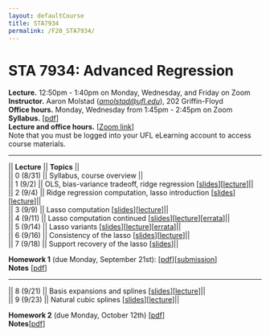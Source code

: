 ```yaml
---
layout: defaultCourse
title: STA7934
permalink: /F20_STA7934/
---
```

# STA 7934: Advanced Regression   
**Lecture.** 12:50pm - 1:40pm on Monday, Wednesday, and Friday on Zoom  
**Instructor.** Aaron Molstad (*amolstad@ufl.edu*), 202 Griffin-Floyd  
**Office hours.** Monday, Wednesday from 1:45pm - 2:45pm on Zoom  
**Syllabus.** [[pdf](/docs/STA7934_F20_Syllabus.pdf)]  
**Lecture and office hours.** [[Zoom link](https://ufl.zoom.us/j/92022598550?pwd=SEVaK0dXdTlYUmVuY3ZHbXVhVFJldz09)]  
Note that you must be logged into your UFL eLearning account to access course materials.  

---------------  

||  **Lecture** ||  **Topics**  ||  
|| 0 (8/31)  || Syllabus, course overview ||  
|| 1 (9/2)  || OLS, bias-variance tradeoff, ridge regression [[slides](https://ufl.instructure.com/files/52239110/download?download_frd=1)][[lecture](https://ufl.instructure.com/courses/412309/files?preview=52201813)]||  
|| 2 (9/4)  || Ridge regression computation, lasso introduction [[slides](https://ufl.instructure.com/files/52241793/download?download_frd=1)][[lecture](https://ufl.instructure.com/courses/412309/files?preview=52241780)]||  
|| 3 (9/9)  || Lasso computation [[slides](https://ufl.instructure.com/files/52355614/download?download_frd=1)][[lecture](https://ufl.instructure.com/courses/412309/files?preview=52355098)]||  
|| 4 (9/11)  || Lasso computation continued [[slides](https://ufl.instructure.com/files/52473276/download?download_frd=1)][[lecture](https://ufl.instructure.com/files/52394727/download?download_frd=1)][[errata](https://ufl.instructure.com/files/52395251/download?download_frd=1)]||  
|| 5 (9/14)  || Lasso variants [[slides](https://ufl.instructure.com/files/52501851/download?download_frd=1)][[lecture](https://ufl.instructure.com/courses/412309/files?preview=52477408)][[errata](https://ufl.instructure.com/files/52501663/download?download_frd=1)]||  
|| 6 (9/16)  || Consistency of the lasso [[slides](https://ufl.instructure.com/files/52635610/download?download_frd=1)][[lecture](https://ufl.instructure.com/files/52616287/download?download_frd=1)]||   
|| 7 (9/18)  || Support recovery of the lasso [[slides](https://ufl.instructure.com/files/52635617/download?download_frd=1)]||   


**Homework 1** (due Monday, September 21st): [[pdf](https://ufl.instructure.com/files/52547041/download?download_frd=1)][[submission](https://ufl.instructure.com/courses/412309/assignments/4428217)]  
**Notes** [[pdf](https://ufl.instructure.com/files/52860797/download?download_frd=1)]  

---------------  

|| 8 (9/21)  || Basis expansions and splines [[slides](https://ufl.instructure.com/files/52860695/download?download_frd=1)][[lecture](https://ufl.instructure.com/courses/412309/files?preview=52737617)]||  
|| 9 (9/23)  || Natural cubic splines [[slides](https://ufl.instructure.com/files/52860701/download?download_frd=1)][[lecture](https://ufl.instructure.com/files/52860749/download?download_frd=1)]||  

**Homework 2** (due Monday, October 12th) [[pdf](https://ufl.instructure.com/files/52869088/download?download_frd=1)]  
**Notes**[[pdf](https://ufl.instructure.com/files/52860792/download?download_frd=1)]